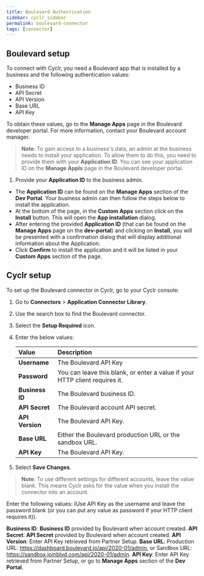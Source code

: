 ```yaml
---
title: Boulevard Authentication
sidebar: cyclr_sidebar
permalink: boulevard-connector
tags: [connector]
---
```


## Boulevard setup

To connect with Cyclr, you need a Boulevard app that is installed by a business and the following authentication values:

*  Business ID
*  API Secret
*  API Version
*  Base URL
*  API Key

To obtain these values, go to the **Manage Apps** page in the Boulevard developer portal. For more information, contact your Boulevard account manager.

>  **Note**: To gain access to a business's data, an admin at the business needs to install your application. To allow them to do this, you need to provide them with your **Application ID**. You can see your application ID on the **Manage Appls** page in the Boulevard developer portal.


1.  Provide your **Application ID** to the business admin. 
* The **Application ID** can be found on the **Manage Apps** section of the **Dev Portal**. Your business admin can then follow the steps below to install the application.
* At the bottom of the page, in the **Custom Apps** section click on the **Install** button. This will open the **App installation** dialog.
* After entering the provided **Application ID** (that can be found on the **Manage Apps** page on the **dev-portal**) and clicking on **Install**, you will be presented with a confirmation dialog that will display additional information about the Application.
* Click **Confirm** to install the application and it will be listed in your **Custom Apps** section of the page.

## Cyclr setup

To set up the Boulevard connector in Cyclr, go to your Cyclr console:

1. Go to **Connectors** > **Application Connector Library**.

2. Use the search box to find the Boulevard connector.

3. Select the **Setup Required** icon.

4. Enter the below values:

   | Value              | Description                                 |
   | :----------------- | :------------------------------------------ |
   | **Username**   | The Boulevard API Key                            |
   | **Password**   | You can leave this blank, or enter a value if your HTTP client requires it.                              |
   | **Business ID** | The Boulevard business ID. |
   | **API Secret** | The Boulevard account API secret. |
   | **API Version** | The Boulevard API Key. |
   | **Base URL** | Either the Boulevard production URL or the sandbox URL. |
   | **API Key** | The Boulevard API Key. |
   
5. Select **Save Changes**.

> **Note**: To use different settings for different accounts, leave the value blank. This means Cyclr asks for the value when you install the connector into an account.


Enter the following values:
(Use API Key as the username and leave the password blank (or you can put any value as password if your HTTP client requires it)).

**Business ID**: **Business ID** provided by Boulevard when account created.
**API Secret**: **API Secret** provided by Boulevard when account created.
**API Version**: Enter API Key retrieved from Partner Setup.
**Base URL**: Production URL: https://dashboard.boulevard.io/api/2020-01/admin, or Sandbox URL: https://sandbox.joinblvd.com/api/2020-01/admin.
**API Key**: Enter API Key retrieved from Partner Setup, or go to **Manage Apps** section of the **Dev Portal**.



